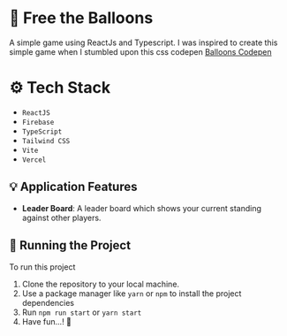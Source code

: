 # 🎈 Free the Balloons

A simple game using ReactJs and Typescript. I was inspired to create this simple game when I stumbled upon this css codepen [Balloons Codepen](https://codepen.io/bennettfeely/pen/DrNgoO)

# ⚙️ Tech Stack 

- `ReactJS`
- `Firebase`
- `TypeScript`
- `Tailwind CSS`
- `Vite`
- `Vercel`

## 💡 Application Features

- **Leader Board**: A leader board which shows your current standing against other players.
  
## 📝 Running the Project

To run this project 

1. Clone the repository to your local machine.
2. Use a package manager like `yarn` or `npm` to install the project dependencies
3. Run `npm run start` or `yarn start`
4. Have fun...! 🎉 
